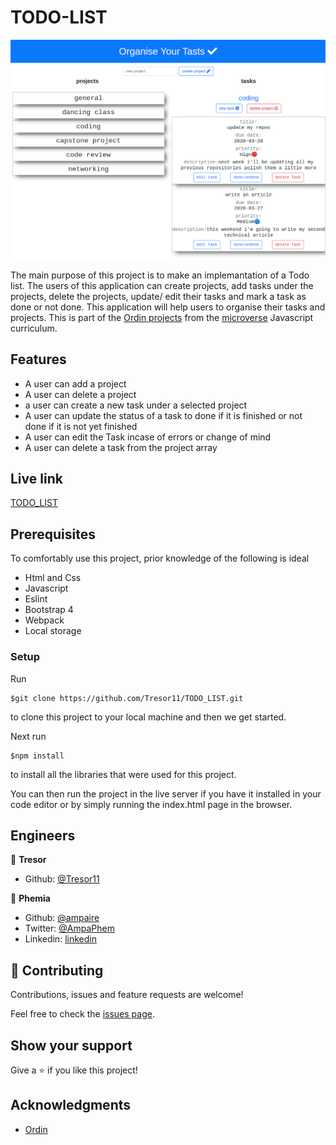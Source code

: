 # TODO-LIST

![screenshot](todo.png)

The main purpose of this project is to make an implemantation of a Todo list. The users of this application can create projects, add tasks under the projects, delete the projects, update/ edit their tasks and mark a task as done or not done. This application will help users to organise their tasks and projects. This is part of the [Ordin projects](https://www.theodinproject.com/courses/javascript/lessons/todo-list) from the [microverse](https://www.microverse.org/)  Javascript curriculum.

## Features
- A user can add a project
- A user can delete a project
- a user can create a new task under a selected project
- A user can update the status of a task to done if it is finished or not done if it is not yet finished
- A user can edit the Task incase of errors or change of mind
- A user can delete a task from the project array

## Live link
[TODO_LIST](https://rawcdn.githack.com/Tresor11/TODO-LIST/22e07226da864e479aa021c5b744642fa68869f3/dist/index.html)

## Prerequisites
To comfortably use this project, prior knowledge of the following is ideal
- Html and Css
- Javascript
- Eslint
- Bootstrap 4
- Webpack
- Local storage

### Setup
Run 
~~~ 
$git clone https://github.com/Tresor11/TODO_LIST.git 
~~~
to clone this project to your local machine and then we get started.

Next run
~~~
$npm install
~~~
to install all the libraries that were used for this project.

You can then run the project in the live server if you have it installed in your code editor or by simply running the index.html page in the browser.

## Engineers
👤 **Tresor**

- Github: [@Tresor11](https://github.com/Tresor11)

👤 **Phemia**

- Github: [@ampaire](https://github.com/ampaire)
- Twitter: [@AmpaPhem](https://twitter.com/AmpaPhem)
- Linkedin: [linkedin](https://linkedin.com/ampaire-phemia)


## 🤝 Contributing

Contributions, issues and feature requests are welcome!

Feel free to check the [issues page](https://github.com/Tresor11/TODO-LIST/issues).

## Show your support

Give a ⭐️ if you like this project!

## Acknowledgments
- [Ordin](https://www.theodinproject.com/courses/javascript/lessons/todo-list)


